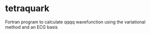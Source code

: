 # tetraquark
Fortran program to calculate qqqq wavefunction using the variational method and an ECG basis
